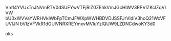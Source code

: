 Vm14YVUxTnJNVmRTV0dSUFYwVTFjRlZ0ZEhkVmJGcHlWV3RPVlZKclZqVlVW
bU0xWVVaYWRHVklWbFpTCmJFWXpWWHBDVDJSSFJrVldiV3hoQ21WcVFUVlJN
bVIzVFVkR1dGUlVNRXREYmxvMVluYzlQUW9LZDNCdwoKY3d0

oks